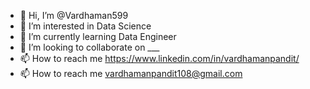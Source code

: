 - 👋 Hi, I’m @Vardhaman599
- 👀 I’m interested in Data Science
- 🌱 I’m currently learning Data Engineer
- 💞️ I’m looking to collaborate on ___
- 📫 How to reach me https://www.linkedin.com/in/vardhamanpandit/
- 📫 How to reach me vardhamanpandit108@gmail.com
<!---
Vardhaman599/Vardhaman599 is a ✨ special ✨ repository because its `README.md` (this file) appears on your GitHub profile.
You can click the Preview link to take a look at your changes.
--->
